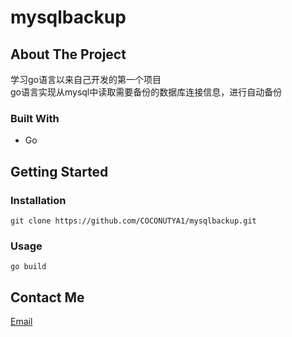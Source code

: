 # mysqlbackup

## About The Project

学习go语言以来自己开发的第一个项目<br />
go语言实现从mysql中读取需要备份的数据库连接信息，进行自动备份



### Built With

- Go



## Getting Started

### Installation

```
git clone https://github.com/COCONUTYA1/mysqlbackup.git
```



### Usage

```
go build
```



## Contact Me

[Email](coconutya1@qq.com)
